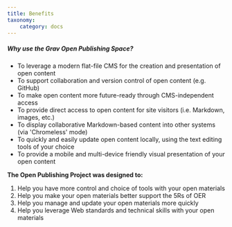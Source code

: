 ```yaml
---
title: Benefits
taxonomy:
    category: docs
---
```


##### Why use the Grav Open Publishing Space?
* To leverage a modern flat-file CMS for the creation and presentation of open content
* To support collaboration and version control of open content (e.g. GitHub)
* To make open content more future-ready through CMS-independent access
* To provide direct access to open content for site visitors (i.e. Markdown, images, etc.)
* To display collaborative Markdown-based content into other systems (via 'Chromeless' mode)
* To quickly and easily update open content locally, using the text editing tools of your choice
* To provide a mobile and multi-device friendly visual presentation of your open content

**The Open Publishing Project was designed to:**  

1. Help you have more control and choice of tools with your open materials
1. Help you make your open materials better support the 5Rs of OER
1. Help you manage and update your open materials more quickly
1. Help you leverage Web standards and technical skills with your open materials
